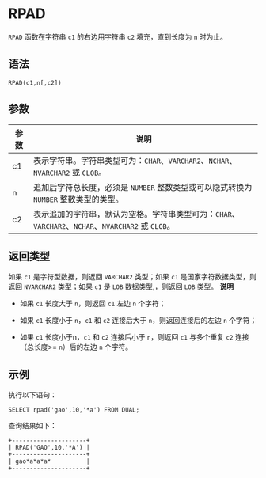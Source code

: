RPAD 
=========================



`RPAD` 函数在字符串 `c1` 的右边用字符串 `c2` 填充，直到长度为 `n` 时为止。

语法 
--------------

    RPAD(c1,n[,c2])



参数 
--------------



| 参数 |                                   说明                                   |
|----|------------------------------------------------------------------------|
| c1 | 表示字符串。字符串类型可为：`CHAR`、`VARCHAR2`、`NCHAR`、`NVARCHAR2` 或 `CLOB`。          |
| n  | 追加后字符总长度，必须是 `NUMBER` 整数类型或可以隐式转换为 `NUMBER` 整数类型的类型。                   |
| c2 | 表示追加的字符串，默认为空格。字符串类型可为：`CHAR`、`VARCHAR2`、`NCHAR`、`NVARCHAR2` 或 `CLOB`。 |



返回类型 
----------------

如果 `c1` 是字符型数据，则返回 `VARCHAR2` 类型；如果 `c1` 是国家字符数据类型，则返回 `NVARCHAR2` 类型；如果 `c1` 是 `LOB` 数据类型,，则返回 `LOB` 类型。
**说明**



* 如果 `c1` 长度大于 `n`，则返回 `c1` 左边 `n` 个字符；

  

* 如果 `c1` 长度小于 `n`，`c1` 和 `c2` 连接后大于 `n`，则返回连接后的左边 `n` 个字符；

  

* 如果 `c1` 长度小于n，`c1` 和 `c2` 连接后小于 `n`，则返回 `c1` 与多个重复 `c2` 连接（总长度\>= `n`）后的左边 `n` 个字符。

  




示例 
--------------

执行以下语句：

    SELECT rpad('gao',10,'*a') FROM DUAL;



查询结果如下：

    +---------------------+
    | RPAD('GAO',10,'*A') |
    +---------------------+
    | gao*a*a*a*          |
    +---------------------+


